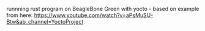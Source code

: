 runnning rust program on BeagleBone Green with yocto - based on example from here: https://www.youtube.com/watch?v=aPsMuSU-Btw&ab_channel=YoctoProject
